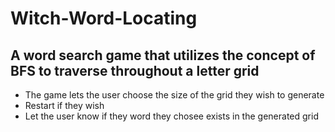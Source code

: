 # Witch-Word-Locating

<h2>A word search game that utilizes the concept of BFS to traverse throughout a letter grid</h2>

<ul>
  <li>The game lets the user choose the size of the grid they wish to generate</li>
  <li>Restart if they wish</li>
  <li>Let the user know if they word they chosee exists in the generated grid</li>
</ul>
